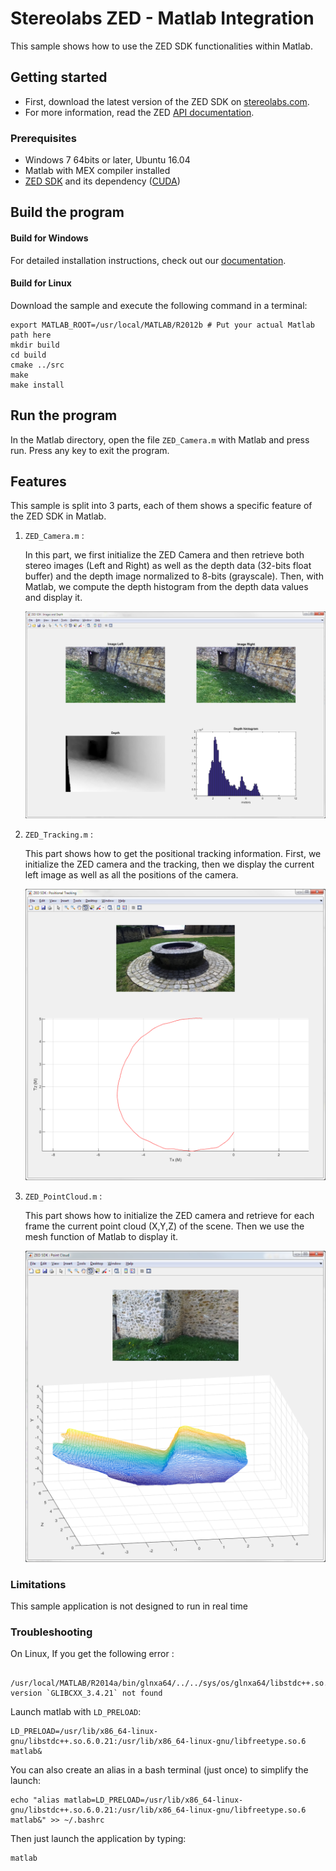 # Stereolabs ZED - Matlab Integration

This sample shows how to use the ZED SDK functionalities  within Matlab.

## Getting started

- First, download the latest version of the ZED SDK on [stereolabs.com](https://www.stereolabs.com).
- For more information, read the ZED [API documentation](https://www.stereolabs.com/developers/documentation/API/).

### Prerequisites

- Windows 7 64bits or later, Ubuntu 16.04
- Matlab with MEX compiler installed
- [ZED SDK](https://www.stereolabs.com/developers/) and its dependency ([CUDA](https://developer.nvidia.com/cuda-downloads))


## Build the program

#### Build for Windows

For detailed installation instructions, check out our [documentation](https://www.stereolabs.com/documentation/integrations/matlab/getting-started.html).

#### Build for Linux

Download the sample and execute the following command in a terminal:

    export MATLAB_ROOT=/usr/local/MATLAB/R2012b # Put your actual Matlab path here
    mkdir build
    cd build
    cmake ../src
    make
    make install

## Run the program
In the Matlab directory, open the file `ZED_Camera.m` with Matlab and press run. Press any key to exit the program.

## Features

This sample is split into 3 parts, each of them shows a specific feature of the ZED SDK in Matlab.

1. `ZED_Camera.m` :

	In this part, we first initialize the ZED Camera and then retrieve both stereo images (Left and Right) as well as the depth data (32-bits float buffer) and the depth image normalized to 8-bits (grayscale). Then, with Matlab, we compute the depth histogram from the depth data values and display it.

	<img src="ZED_Camera.png" alt="Drawing" style="width: 600px;"/>

2. `ZED_Tracking.m` :

	This part shows how to get the positional tracking information. First, we initialize the ZED camera and the tracking, then we display the current left image as well as all the positions of the camera.

	<img src="ZED_Tracking.png" alt="Drawing" style="width: 600px;"/>

3. `ZED_PointCloud.m` :

	This part shows how to initialize the ZED camera and retrieve for each frame the current point cloud (X,Y,Z) of the scene. Then we use the mesh function of Matlab to display it.

	<img src="ZED_PointCloud.png" alt="Drawing" style="width: 600px;"/>

### Limitations
This sample application is not designed to run in real time


### Troubleshooting
On Linux, If you get the following error :

     /usr/local/MATLAB/R2014a/bin/glnxa64/../../sys/os/glnxa64/libstdc++.so.6: version `GLIBCXX_3.4.21` not found

Launch matlab with `LD_PRELOAD`:

    LD_PRELOAD=/usr/lib/x86_64-linux-gnu/libstdc++.so.6.0.21:/usr/lib/x86_64-linux-gnu/libfreetype.so.6 matlab&

You can also create an alias in a bash terminal (just once) to simplify the launch:

    echo "alias matlab=LD_PRELOAD=/usr/lib/x86_64-linux-gnu/libstdc++.so.6.0.21:/usr/lib/x86_64-linux-gnu/libfreetype.so.6 matlab&" >> ~/.bashrc

Then just launch the application by typing:

    matlab
